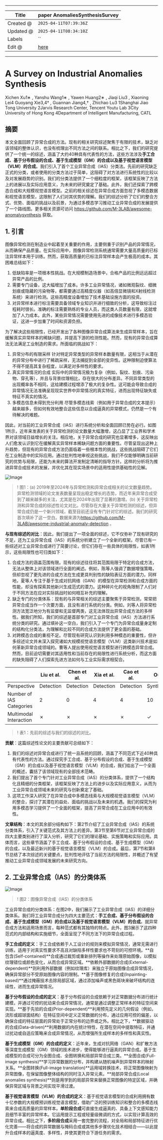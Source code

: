 -----

| Title     | paper AnomaliesSynthesisSurvey                        |
| --------- | ----------------------------------------------------- |
| Created @ | `2025-04-11T07:39:36Z`                                |
| Updated @ | `2025-04-11T08:34:10Z`                                |
| Labels    | \`\`                                                  |
| Edit @    | [here](https://github.com/junxnone/aiwiki/issues/511) |

-----

# A Survey on Industrial Anomalies Synthesis

Xichen Xu1∗ , Yanshu Wang1∗ , Yawen Huang2∗ , Jiaqi Liu3 , Xiaoning Lei4
Guoyang Xie3,4† , Guannan Jiang4,† , Zhichao Lu3 1Shanghai Jiao Tong
University 2Jarvis Research Center, Tencent Youtu Lab 3City University
of Hong Kong 4Department of Intelligent Manufacturing, CATL

## 摘要

本文全面回顾了异常合成的方法。现有的相关研究综述聚焦于有限的技术，缺乏对该领域的整体认识，也没有梳理出不同方法之间的联系。相比之下，我们的研究提供了一个统一的综述，涵盖了大约40种具有代表性的方法，这些方法涉及**手工合成、基于分布假设的合成、基于生成模型（GM）的合成以及基于视觉语言模型（VLM）的合成**。我们引入了首个工业异常合成（IAS）分类法。先前的研究缺乏正式的分类，或者使用的分类方法过于简单，这阻碍了对方法进行系统性的比较以及对发展趋势的识别。我们的分类法提供了一个细粒度的框架，该框架反映了方法上的进展以及实际应用意义，为未来的研究奠定了基础。此外，我们还探索了跨模态合成和大规模视觉语言模型。之前的相关综述在异常合成方面忽视了多模态数据和视觉语言模型，这限制了人们对其优势的理解。我们的综述分析了它们的整合方式、优势、面临的挑战以及前景，为通过多模态学习推动工业异常合成的发展提供了一个路线图。更多相关资源可访问
<https://github.com/M-3LAB/awesome-anomalysynthesis> 获取。

## 1\. 引言

图像异常检测在制造业中起着至关重要的作用，主要侧重于识别产品的异常情况，从而确保产品质量。在实际应用中，图像异常检测系统通常需要大量高质量的已标注异常样本用于训练。然而，获取高质量的已标注异常样本会产生极高的成本。其困难总结如下：

1.  低缺陷率是一项根本性挑战。在大规模制造场景中，合格产品的比例远远超过异常产品的比例。
2.  需要专门设备，这大幅增加了成本。许多工业异常情况，诸如微观裂纹、细微划痕或隐藏的污染物等，都需要通过高精度仪器（如高倍显微镜和X射线检测系统）来进行检测。这些高精度设备增加了技术基础设施方面的投资。
3.  对异常样本进行标注需要具备领域专业知识并进行细致的分析，这导致标注过程耗时很长。准确的标注需要熟练的专业人员，而这类人员数量有限，这就增加了人力成本。此外，某些异常情况需要使用先进的成像技术进行多模态验证，这进一步加重了时间和资源负担。

为了解决这些局限性，已经开发出了各种图像异常合成算法来生成异常样本，旨在缓解真实异常样本的稀缺问题，并提高下游的检测性能。然而，现有的异常合成算法无法满足工业制造的需求。所面临的挑战如下：

1.  异常分布的有限采样
    针对特定异常类型的异常样本数量有限，这相当于从潜在的异常分布中进行了稀疏采样，无法捕捉到全部的变异性。这种限制迫使算法不得不提高其复杂程度，以满足对多样性的要求。
2.  真实异常情况的合成
    实际中的异常情况极为复杂（例如，裂纹、划痕、污染物、穿孔等），并且与背景纹理相比，存在很大的分布差异。不同异常类型的出现概率各不相同，这给建模过程增添了极大的复杂性。这可能会导致合成的异常情况无法准确呈现现实世界中异常情况的真实特征，进而出现特征缺失或特征不真实的情况。
3.  多模态信息未得到充分利用
    尽管多模态线索（例如用于异常合成的文本提示）越来越多，但如何有效地整合这些信息以合成逼真的异常模式，仍然是一个有待解决的难题。

因此，对当前的工业异常合成（IAS）进行系统分析和全面回顾已势在必行。如图1所示，近年来发表的关于异常检测的论文数量大幅激增，这凸显了工业界和学术界对该领域日益增长的关注。相应地，关于异常合成的研究也显著增多，这反映出人们愈发认识到它在缓解真实异常样本稀缺问题方面的重要性。尽管呈现出这种上升趋势，但现有的异常合成方法仍面临着一些根本性的挑战，这些挑战阻碍了它们在工业制造中的实际应用。通过批判性地审视这些挑战，我们不仅能够明确当前研究的优势与局限，还能为未来的算法开发制定清晰的指导方针。这样的分析将为推进异常合成技术的发展，并优化其在现实场景中的适用性提供基础性的见解。

![Image](media/10f747b856e5996cbcac1bf6de4f871344dfdc1d.png)

> \! 图1：(a)
> 2019年至2024年与异常检测和异常合成相关的论文数量趋势。异常检测领域的论文发表数量呈现出稳定增长的态势，而近年来异常合成受到了越来越多的关注，尤其是在2024年出现了显著的激增。(b)
> 关于异常检测和异常合成的综述性论文对比。尽管存在大量关于异常检测的综述，但异常合成仍是一个新兴领域，截至目前还没有专门针对它的综述。我们的研究首次填补了这一空白。数据来源为<https://github.com/M-3LAB/awesome-industrial-anomaly-detection>
> 。

**与现有综述的对比**：因此，我们提出了一项全面的综述，它不仅弥补了现有研究的不足，还为工业异常合成（IAS）的系统分析建立了一个全新的框架。尽管已有一些综述对工业异常合成进行了简要讨论，但它们存在一些具体的局限性，如表1所示，这些局限性也可归类如下：

1.  合成方法的涵盖范围有限。现有的综述往往将其范围局限于特定的合成方法，无法从整体上对该领域进行全面的阐述。例如，陈等人强调了数据增强策略，但却忽视了更先进的合成方法在生成更具判别性的缺陷表征方面的潜力。同样地，夏等人专注于基于生成对抗网络（GAN）的模型在异常检测和合成方面的性能，却没有探索其他新兴生成范式的潜力。这种碎片化的视角限制了人们对于不同方法在应对实际挑战时如何相互补充的理解。
2.  缺乏专门的分类体系：现有的与异常相关的综述主要聚焦于异常检测，常常把异常合成当作一个次要方面，且没有进行系统的分类。例如，刘等人将异常检测方法宽泛地分为有监督和无监督两类，这无法体现出异常合成方法的多样性。据我们所知，我们的综述是首部专门对工业异常合成（IAS）方法进行系统分类的研究。通过填补这一空白，我们引入了一个专门为异常合成量身定制的结构化分类法，为理解和比较不同的合成方法提供了更全面的基础。
3.  对跨模态合成的重视不足。尽管现有研究认识到利用多种模态的重要性，但许多综述论文并未深入探究诸如大规模视觉语言模型（VLM）这类新兴技术是如何革新异常合成领域的。曹等人提出使用视觉语言模型进行跨模态异常合成。然而，目前迫切需要对其适用性和当前存在的局限性进行系统分析，而这方面的缺失阻碍了人们探索先进方法如何与工业实际需求相契合。

|                          | Liu et al. | Chen et al. | Xia et al. | Cao et al. | Our       |
| ------------------------ | ---------- | ----------- | ---------- | ---------- | --------- |
| Perspective              | Detection  | Detection   | Detection  | Detection  | Synthesis |
| Number of IAS Categories | 2          | 0           | 4          | 4          | 10        |
| Multimodal Interaction   | ✗          | ✗           | ✗          | ✗          | ✓         |

> \! 表1：先前的综述与我们的综述的对比。

**贡献**：这篇综述性论文的主要贡献可总结如下：

1.  我们的综述对异常合成进行了统一且系统的回顾，涵盖了不同范式下近40种具有代表性的方法。通过探究手工合成、基于分布假设的合成、基于生成模型（GM）的合成以及基于视觉语言模型（VLM）的合成，我们给出了一个全面的概述，囊括了该领域现有的全部技术范畴。
2.  我们提出了首个专门针对工业异常合成（IAS）的分类体系，提供了一个结构化且精细的分类框架，该框架反映了方法上的进步以及实际应用意义，从而为工业异常合成领域未来的研究与创新奠定了基础。
3.  这项工作深入研究了在异常合成中多模态线索与大规模视觉语言模型（VLM）的整合，探讨了其潜在的益处、面临的挑战以及未来的机遇。我们的探究为利用多模态学习提供了一个全面的框架，提高了异常合成在工业应用中的有效性。

**文章结构**：本文的其余部分结构如下：第2节介绍了工业异常合成（IAS）的系统分类体系，引入了关键范式及其方法上的差异。第3节至第6节对工业异常合成的四大主要类别进行了深入分析，研究了它们的理论基础、实施策略和实际应用。具体而言，这些章节涵盖了手工合成、基于分布假设的合成、基于生成模型（GM）的合成，以及最近新兴的基于视觉语言模型（VLM）的合成。最后，第7节和第8节总结了本次综述的关键要点，批判性地评估了当前方法的局限性，并概述了有望推动工业异常合成领域发展的未来研究方向。

## 2\. 工业异常合成（IAS）的分类体系

![Image](media/0bc76f82d7e99c176be17e65101c2d8fd406f89a.png)

> \! 图2：图像异常合成（IAS）的分类体系

工业异常合成的分类体系：在图2中，我们展示了工业异常合成（IAS）的详细分类体系。我们将工业异常合成分为四大主要范式：**手工合成、基于分布假设的合成、基于生成模型（GM）的合成以及基于视觉语言模型（VLM）的合成**。就异常合成方法和适用场景而言，每种范式都有其独特的特点。此外，图3展示了这四种范式的内部结构和实施细节，全面呈现了不同方法下的异常合成过程。

**手工合成的定义**：手工合成依赖于人工设计的规则来模拟异常情况，通常无需进行训练，适用于对真实性要求不高且对缺陷多样性要求也不苛刻的可控环境。\*\*自包含(Self-contained)\*\*合成通过裁剪或重新排列等操作来处理原始图像，以模拟纹理错位或颜色变化，从而合成异常区域。\*\*依赖外部数据的合成(External-dependent)\*\*则利用外部数据（例如纹理库）来独立于原始图像合成异常情况，确保异常部分不受原始图像内容的限制。\*\*基于图像修复的合成(Inpainting-based)\*\*通过掩蔽技术去除局部区域，通过添加噪声或黑色斑块来破坏结构的连续性，进而生成异常情况。

**基于分布假设的合成的定义**：基于分布假设的合成依赖于对正常数据分布进行统计建模，并通过可控的扰动来合成异常情况，通常是通过调整正常样本的特征空间来实现。\*\*基于先验的合成(Prior-dependent)\*\*利用预先定义的几何假设（例如，流形或超球面结构）在特征空间中定义正常数据的分布，通过应用可控的偏差，以确保合成的特征层面的异常处于正常分布的边界或之外。相比之下，\*\*数据驱动的合成(Data-driven)\*\*利用数据的内在统计特性，在潜在空间中提取特征，并通过扰动或自适应策略来合成异常情况，从而增强所生成样本的多样性和真实性。

**基于生成模型（GM）的合成的定义**：近年来，生成对抗网络（GAN）和扩散方法等深度生成模型（GM）领域的技术进步，使得能够进行逼真的异常合成。基于生成模型的合成可分为全图合成、全图转换和局部异常合成三类。\*\*全图合成(Full-image
synthesis)\*\*学习异常数据的分布，并构建从随机噪声到异常样本的映射关系。\*\*全图转换(Full-image
translation)\*\*运用域转换技术，将正常图像映射为异常图像，在保留图像整体结构的同时注入异常元素。\*\*局部异常合成(Local
anomalies synthesis)\*\*则是用学到的局部异常来替换正常图像的特定区域，并确保异常区域与背景之间实现平滑过渡。

**基于视觉语言模型（VLM）的合成的定义**：基于视觉语言模型的合成利用拥有数十亿参数的大规模预训练视觉语言模型，借助广泛的预训练知识和整合的多模态线索来合成高质量的异常样本。**单阶段合成**可直接生成逼真的、具备上下文感知能力且细节丰富的异常样本。它运用提示工程或轻量级微调的方式，以实现计算高效的异常合成。相比之下，**多阶段合成**采用一套完整的流程，对全局和局部特征进行优化完善——将合成的异常数据与掩码合成或其他多步骤优化技术相结合——以此提升合成样本的逼真度、多样性，并使其更符合下游任务的需求。
